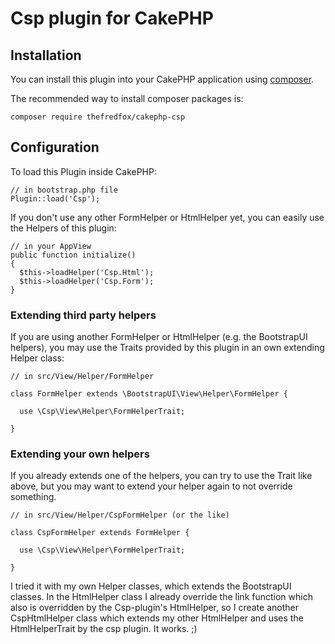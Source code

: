 # Csp plugin for CakePHP

## Installation

You can install this plugin into your CakePHP application using [composer](http://getcomposer.org).

The recommended way to install composer packages is:

```
composer require thefredfox/cakephp-csp
```

## Configuration

To load this Plugin inside CakePHP:

```
// in bootstrap.php file
Plugin::load('Csp');
```

If you don't use any other FormHelper or HtmlHelper yet, you can easily use the Helpers of this plugin:

```
// in your AppView
public function initialize()
{
  $this->loadHelper('Csp.Html');
  $this->loadHelper('Csp.Form');
}
```

### Extending third party helpers
If you are using another FormHelper or HtmlHelper (e.g. the BootstrapUI helpers), you may use the Traits provided by this plugin in an own extending Helper class:

```
// in src/View/Helper/FormHelper

class FormHelper extends \BootstrapUI\View\Helper\FormHelper {

  use \Csp\View\Helper\FormHelperTrait;

}
```

### Extending your own helpers
If you already extends one of the helpers, you can try to use the Trait like above, but you may want to extend your helper again to not override something.

```
// in src/View/Helper/CspFormHelper (or the like)

class CspFormHelper extends FormHelper {

  use \Csp\View\Helper\FormHelperTrait;

}
```

I tried it with my own Helper classes, which extends the BootstrapUI classes. In the HtmlHelper class I already override the link function which also is overridden by the Csp-plugin's HtmlHelper, so I create another CspHtmlHelper class which extends my other HtmlHelper and uses the HtmlHelperTrait by the csp plugin. It works. ;)

